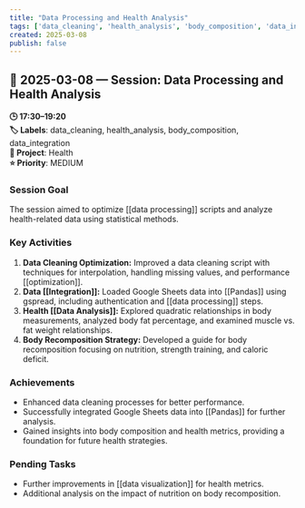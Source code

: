 ```yaml
---
title: "Data Processing and Health Analysis"
tags: ['data_cleaning', 'health_analysis', 'body_composition', 'data_integration']
created: 2025-03-08
publish: false
---
```


## 📅 2025-03-08 — Session: Data Processing and Health Analysis

**🕒 17:30–19:20**  
**🏷️ Labels**: data_cleaning, health_analysis, body_composition, data_integration  
**📂 Project**: Health  
**⭐ Priority**: MEDIUM  


### Session Goal
The session aimed to optimize [[data processing]] scripts and analyze health-related data using statistical methods.

### Key Activities
1. **Data Cleaning Optimization:** Improved a data cleaning script with techniques for interpolation, handling missing values, and performance [[optimization]].
2. **Data [[Integration]]:** Loaded Google Sheets data into [[Pandas]] using gspread, including authentication and [[data processing]] steps.
3. **Health [[Data Analysis]]:** Explored quadratic relationships in body measurements, analyzed body fat percentage, and examined muscle vs. fat weight relationships.
4. **Body Recomposition Strategy:** Developed a guide for body recomposition focusing on nutrition, strength training, and caloric deficit.

### Achievements
- Enhanced data cleaning processes for better performance.
- Successfully integrated Google Sheets data into [[Pandas]] for further analysis.
- Gained insights into body composition and health metrics, providing a foundation for future health strategies.

### Pending Tasks
- Further improvements in [[data visualization]] for health metrics.
- Additional analysis on the impact of nutrition on body recomposition.
